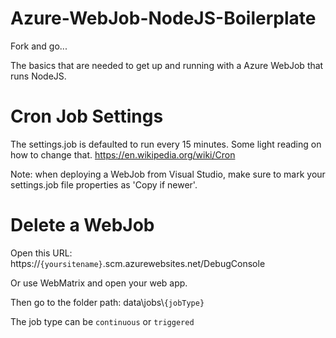 # Azure-WebJob-NodeJS-Boilerplate
Fork and go...

The basics that are needed to get up and running with a Azure WebJob that runs NodeJS.

# Cron Job Settings
The settings.job is defaulted to run every 15 minutes. Some light reading on how to change that.
https://en.wikipedia.org/wiki/Cron

Note: when deploying a WebJob from Visual Studio, make sure to mark your settings.job file properties as 'Copy if newer'.

# Delete a WebJob
Open this URL: https://`{yoursitename}`.scm.azurewebsites.net/DebugConsole

Or use WebMatrix and open your web app.


Then go to the folder path: data\jobs\\`{jobType}`

The job type can be `continuous` or `triggered`
